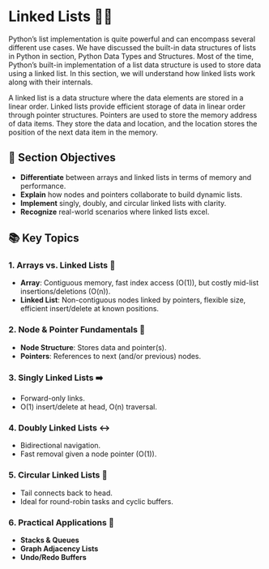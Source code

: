 # **Linked Lists** 📘🔗

Python’s list implementation is quite powerful and can encompass several different use cases.
We have discussed the built-in data structures of lists in Python in section, Python Data Types and Structures. Most of the time, Python’s built-in implementation of a list data structure is used to store data using a linked list. In this section, we will understand how linked lists work along with their internals.

A linked list is a data structure where the data elements are stored in a linear order. Linked lists provide efficient storage of data in linear order through pointer structures. Pointers are used to store the memory address of data items. They store the data and location, and the location stores the position of the next data item in the memory.

## 🎯 Section Objectives

* **Differentiate** between arrays and linked lists in terms of memory and performance.
* **Explain** how nodes and pointers collaborate to build dynamic lists.
* **Implement** singly, doubly, and circular linked lists with clarity.
* **Recognize** real-world scenarios where linked lists excel.


## 📚 Key Topics

### 1. Arrays vs. Linked Lists 🔄

* **Array**: Contiguous memory, fast index access (O(1)), but costly mid-list insertions/deletions (O(n)).
* **Linked List**: Non-contiguous nodes linked by pointers, flexible size, efficient insert/delete at known positions.

### 2. Node & Pointer Fundamentals 🧩

* **Node Structure**: Stores data and pointer(s).
* **Pointers**: References to next (and/or previous) nodes.

### 3. Singly Linked Lists ➡️

* Forward-only links.
* O(1) insert/delete at head, O(n) traversal.

### 4. Doubly Linked Lists ↔️

* Bidirectional navigation.
* Fast removal given a node pointer (O(1)).

### 5. Circular Linked Lists 🔄

* Tail connects back to head.
* Ideal for round-robin tasks and cyclic buffers.

### 6. Practical Applications 💼

* **Stacks & Queues**
* **Graph Adjacency Lists**
* **Undo/Redo Buffers**


